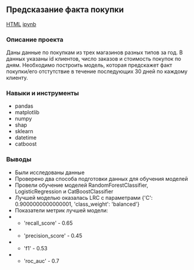 ## Предсказание факта покупки

[HTML](https://github.com/shatalina/data_science_YP/blob/main/%D0%9F%D1%80%D0%B5%D0%B4%D1%81%D0%BA%D0%B0%D0%B7%D0%B0%D0%BD%D0%B8%D0%B5%20%D1%84%D0%B0%D0%BA%D1%82%D0%B0%20%D0%BF%D0%BE%D0%BA%D1%83%D0%BF%D0%BA%D0%B8/Master_%D0%AE%D0%BB%D0%B8%D1%8F%20%D0%A8%D0%B0%D1%82%D0%B0%D0%BB%D0%B8%D0%BD%D0%B0_review%20(1).html) [ipynb](https://github.com/shatalina/data_science_YP/blob/main/%D0%9F%D1%80%D0%B5%D0%B4%D1%81%D0%BA%D0%B0%D0%B7%D0%B0%D0%BD%D0%B8%D0%B5%20%D1%84%D0%B0%D0%BA%D1%82%D0%B0%20%D0%BF%D0%BE%D0%BA%D1%83%D0%BF%D0%BA%D0%B8/Master_%D0%AE%D0%BB%D0%B8%D1%8F%20%D0%A8%D0%B0%D1%82%D0%B0%D0%BB%D0%B8%D0%BD%D0%B0_review%20(1).ipynb)

### Описание проекта  
Даны данные по покупкам из трех магазинов разных типов за год. В данных указаны id клиентов, число заказов и стоимость покупок по дням. Необходимо построить модель, которая предскажет факт покупки/его отстутствие в течение последующих 30 дней по каждому клиенту. 


### Навыки и инструменты

- pandas
- matplotlib
- numpy
- shap
- sklearn
- datetime
- catboost

### Выводы

- Были исследованы данные
-  Проверено два способа подготовки данных для обучения моделей 
- Провели обучение моделей RandomForestClassifier, LogisticRegression  и CatBoostClassifier 
- Лучшей моделью оказалась LRC c параметрами {'C': 0.9000000000000001, 'class_weight': 'balanced'} 
- Показатели метрик лучшей модели:
- - 'recall_score' - 0.65
- - 'precision_score' - 0.45
- - 'f1' - 0.53
- - 'roc_auc' - 0.7
